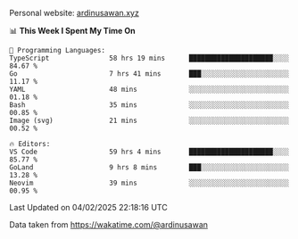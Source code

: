Personal website: [ardinusawan.xyz](https://ardinusawan.xyz)

<!--START_SECTION:waka-->
📊 **This Week I Spent My Time On** 

```text
💬 Programming Languages: 
TypeScript               58 hrs 19 mins      █████████████████████░░░░   84.67 % 
Go                       7 hrs 41 mins       ███░░░░░░░░░░░░░░░░░░░░░░   11.17 % 
YAML                     48 mins             ░░░░░░░░░░░░░░░░░░░░░░░░░   01.18 % 
Bash                     35 mins             ░░░░░░░░░░░░░░░░░░░░░░░░░   00.85 % 
Image (svg)              21 mins             ░░░░░░░░░░░░░░░░░░░░░░░░░   00.52 % 

🔥 Editors: 
VS Code                  59 hrs 4 mins       █████████████████████░░░░   85.77 % 
GoLand                   9 hrs 8 mins        ███░░░░░░░░░░░░░░░░░░░░░░   13.28 % 
Neovim                   39 mins             ░░░░░░░░░░░░░░░░░░░░░░░░░   00.95 % 
```


 Last Updated on 04/02/2025 22:18:16 UTC
<!--END_SECTION:waka-->
Data taken from https://wakatime.com/@ardinusawan
